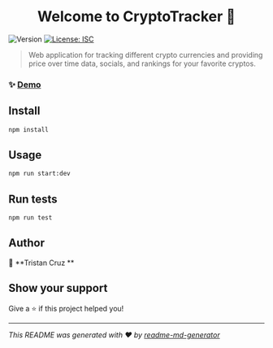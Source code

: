 <h1 align="center">Welcome to CryptoTracker  👋</h1>
<p>
  <img alt="Version" src="https://img.shields.io/badge/version-1.0.0-blue.svg?cacheSeconds=2592000" />
  <a href="#" target="_blank">
    <img alt="License: ISC" src="https://img.shields.io/badge/License-ISC-yellow.svg" />
  </a>
</p>

> Web application for tracking different crypto currencies and providing price over time data, socials, and rankings for your favorite cryptos.

### ✨ [Demo](crypto-tracker-dev.herokuapp.com)

## Install

```sh
npm install
```

## Usage

```sh
npm run start:dev
```

## Run tests

```sh
npm run test
```

## Author

👤 **Tristan Cruz **


## Show your support

Give a ⭐️ if this project helped you!

***
_This README was generated with ❤️ by [readme-md-generator](https://github.com/kefranabg/readme-md-generator)_